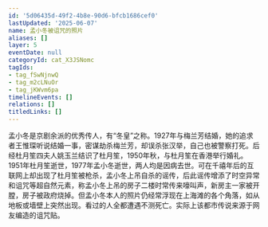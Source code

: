 ```yaml
---
id: '5d06435d-49f2-4b8e-90d6-bfcb1686cef0'
lastUpdated: '2025-06-07'
name: 孟小冬被诅咒的照片
aliases: []
layer: 5
eventDate: null
categoryId: cat_X3JSNomc
tagIds:
- tag_fSwNjnwQ
- tag_m2cLNuOr
- tag_jKWvm6pa
timelineEvents: []
relations: []
titledLinks: []
---
```

孟小冬是京剧余派的优秀传人，有“冬皇”之称。1927年与梅兰芳结婚，她的追求者王惟琛听说结婚一事，密谋劫杀梅兰芳，却误杀张汉举，自己也被警察打死。后经杜月笙四夫人姚玉兰结识了杜月笙，1950年秋，与杜月笙在香港举行婚礼。1951年杜月笙逝世，1977年孟小冬逝世，两人均是因病去世。可在千禧年后的互联网上却出现了杜月笙被枪杀，孟小冬上吊自杀的谣传，后此谣传增添了时空异常和诅咒等超自然元素，称孟小冬上吊的房子二楼时常传来嚎叫声，新房主一家被开膛，房子被政府烧掉。但孟小冬本人的照片仍经常浮现在上海滩的各个角落，如从地板或墙壁上突然出现。看过的人全都遭遇不测死亡。实际上该都市传说来源于网友编造的诅咒贴。
